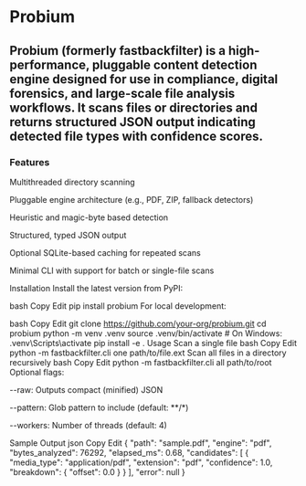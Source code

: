 # Probium


## Probium (formerly fastbackfilter) is a high-performance, pluggable content detection engine designed for use in compliance, digital forensics, and large-scale file analysis workflows. It scans files or directories and returns structured JSON output indicating detected file types with confidence scores.

### Features

Multithreaded directory scanning

Pluggable engine architecture (e.g., PDF, ZIP, fallback detectors)

Heuristic and magic-byte based detection

Structured, typed JSON output

Optional SQLite-based caching for repeated scans

Minimal CLI with support for batch or single-file scans

Installation
Install the latest version from PyPI:

bash
Copy
Edit
pip install probium
For local development:

bash
Copy
Edit
git clone https://github.com/your-org/probium.git
cd probium
python -m venv .venv
source .venv/bin/activate  # On Windows: .venv\Scripts\activate
pip install -e .
Usage
Scan a single file
bash
Copy
Edit
python -m fastbackfilter.cli one path/to/file.ext
Scan all files in a directory recursively
bash
Copy
Edit
python -m fastbackfilter.cli all path/to/root
Optional flags:

--raw: Outputs compact (minified) JSON

--pattern: Glob pattern to include (default: **/*)

--workers: Number of threads (default: 4)

Sample Output
json
Copy
Edit
{
  "path": "sample.pdf",
  "engine": "pdf",
  "bytes_analyzed": 76292,
  "elapsed_ms": 0.68,
  "candidates": [
    {
      "media_type": "application/pdf",
      "extension": "pdf",
      "confidence": 1.0,
      "breakdown": {
        "offset": 0.0
      }
    }
  ],
  "error": null
}

